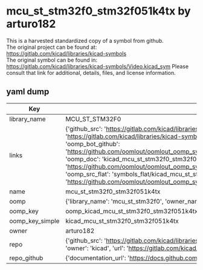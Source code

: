 # mcu_st_stm32f0_stm32f051k4tx by arturo182  
This is a harvested standardized copy of a symbol from github.  
The original project can be found at:  
https://gitlab.com/kicad/libraries/kicad-symbols  
The original symbol can be found in:
https://gitlab.com/kicad/libraries/kicad-symbols/Video.kicad_sym
Please consult that link for additional, details, files, and license information.  
## yaml dump  
| Key | Value |  
| --- | --- |  
| library_name | MCU_ST_STM32F0 |  
| links | {'github_src': 'https://gitlab.com/kicad/libraries/kicad-symbols/Video.kicad_sym', 'github_src_repo': 'https://gitlab.com/kicad/libraries/kicad-symbols', 'oomp_bot': 'kicad_mcu_st_stm32f0_stm32f051k4tx/working', 'oomp_bot_github': 'https://github.com/oomlout/oomlout_oomp_symbol_bot/tree/main/kicad_mcu_st_stm32f0_stm32f051k4tx/working', 'oomp_doc': 'kicad_mcu_st_stm32f0_stm32f051k4tx/working', 'oomp_doc_github': 'https://github.com/oomlout/oomlout_oomp_symbol_doc/tree/main/kicad_mcu_st_stm32f0_stm32f051k4tx/working', 'oomp_src_flat': 'symbols_flat/kicad_mcu_st_stm32f0_stm32f051k4tx/working', 'oomp_src_flat_github': 'https://github.com/oomlout/oomlout_oomp_symbol_src/tree/main/kicad_mcu_st_stm32f0_stm32f051k4tx/working'} |  
| name | mcu_st_stm32f0_stm32f051k4tx |  
| oomp | {'library_name': 'mcu_st_stm32f0', 'owner_name': 'kicad', 'symbol_name': 'mcu_st_stm32f0_stm32f051k4tx'} |  
| oomp_key | oomp_kicad_mcu_st_stm32f0_stm32f051k4tx |  
| oomp_key_simple | kicad_mcu_st_stm32f0_stm32f051k4tx |  
| owner | arturo182 |  
| repo | {'github_src': 'https://gitlab.com/kicad/libraries/kicad-symbols/Video.kicad_sym', 'name': 'libraries/kicad-symbols', 'owner': 'kicad', 'url': 'https://gitlab.com/kicad/libraries/kicad-symbols'} |  
| repo_github | {'documentation_url': 'https://docs.github.com/rest/repos/repos#get-a-repository', 'message': 'Not Found'} |  

